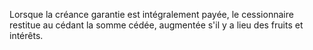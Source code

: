 Lorsque la créance garantie est intégralement payée, le cessionnaire restitue au cédant la somme cédée, augmentée s'il y a lieu des fruits et intérêts.
